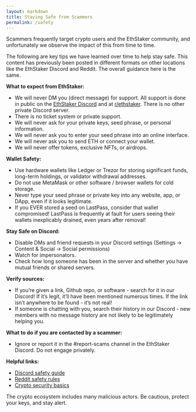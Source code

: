 ```yaml
---
layout: markdown
title: Staying Safe from Scammers
permalink: /safety
---
```


Scammers frequently target crypto users and the EthStaker community, and unfortunately we observe the impact of this from time to time.

The following are key tips we have learned over time to help stay safe. This content has previously been posted in different formats on other locations like the EthStaker Discord and Reddit. The overall guidance here is the same.

**What to expect from EthStaker:**
- We will never DM you (direct message) for support. All support is done in public on the [EthStaker Discord](https://dsc.gg/ethstaker) and at [r/ethstaker](https://reddit.com/r/ethstaker). There is no other private Discord server.
- There is no ticket system or private support.
- We will never ask for your private keys, seed phrase, or personal information.
- We will never ask you to enter your seed phrase into an online interface.
- We will never ask you to send ETH or connect your wallet.
- We will never offer tokens, exclusive NFTs, or airdrops.


**Wallet Safety:**
- Use hardware wallets like Ledger or Trezor for storing significant funds, long-term holdings, or validator withdrawal addresses.
- Do not use MetaMask or other software / browser wallets for cold storage. 
- Never type your seed phrase or private key into any website, app, or DApp, even if it looks legitimate. 
- If you EVER stored a seed on LastPass, consider that wallet compromised! LastPass is frequently at fault for users seeing their wallets inexplicably drained, even years after removal!


**Stay Safe on Discord:**
- Disable DMs and friend requests in your Discord settings (Settings → Content & Social → Social permissions) 
- Watch for impersonators.
- Check how long someone has been in the server and whether you have mutual friends or shared servers.


**Verify sources:**
- If you’re given a link, Github repo, or software - search for it in our Discord! If it’s legit, it’ll have been mentioned numerous times. If the link isn’t anywhere to be found - it’s not real!
- If someone is chatting with you, search their history in our Discord - new members with no message history are not likely to be legitimately helping you.


**What to do if you are contacted by a scammer:**
- Ignore or report it in the #report-scams channel in the EthStaker Discord. Do not engage privately.


**Helpful links:**
- [Discord safety guide](https://discord.com/safety/360043857751-four-steps-to-a-super-safe-account)
- [Reddit safety rules](https://www.reddit.com/r/NewToReddit/wiki/ntr-guidetoreddit#wiki_part_7.3A__safety_on_reddit)
- [Crypto security basics](https://www.arkoselabs.com/explained/guide-to-cryptocurrency-security/)

The crypto ecosystem includes many malicious actors. Be cautious, protect your keys, and stay alert.

